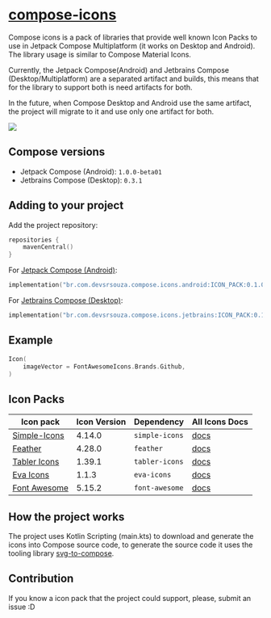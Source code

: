 # [compose-icons](https://github.com/DevSrSouza/compose-icons)

Compose icons is a pack of libraries that provide well known Icon Packs to use in Jetpack Compose Multiplatform (it works on Desktop and Android). The library usage is similar to Compose Material Icons.

Currently, the Jetpack Compose(Android) and Jetbrains Compose (Desktop/Multiplatform) are a separated artifact and builds, this means that for the library to support both is need artifacts for both.

In the future, when Compose Desktop and Android use the same artifact, the project will migrate to it and use only one artifact for both. 

![](https://i.imgur.com/tkN9U0B.png)

## Compose versions

- Jetpack Compose (Android): `1.0.0-beta01`
- Jetbrains Compose (Desktop): `0.3.1`

## Adding to your project

Add the project repository:
```kotlin
repositories {
    mavenCentral()
}
```

For [Jetpack Compose (Android)](https://developer.android.com/jetpack/compose):
```kotlin
implementation("br.com.devsrsouza.compose.icons.android:ICON_PACK:0.1.0")
```

For [Jetbrains Compose (Desktop)](https://www.jetbrains.com/lp/compose/):
```kotlin
implementation("br.com.devsrsouza.compose.icons.jetbrains:ICON_PACK:0.1.0")
```

## Example

```kotlin
Icon(
    imageVector = FontAwesomeIcons.Brands.Github,
)
```

## Icon Packs

| Icon pack | Icon Version | Dependency | All Icons Docs |
| --- | --- | --- | --- |
| [Simple-Icons](https://simpleicons.org/) | 4.14.0 | `simple-icons` | [docs](simple-icons/DOCUMENTATION.md) |
| [Feather](https://feathericons.com/) | 4.28.0 | `feather` | [docs](feather//DOCUMENTATION.md) |
| [Tabler Icons](https://github.com/tabler/tabler-icons) | 1.39.1 | `tabler-icons` | [docs](tabler-icons/DOCUMENTATION.md) |
| [Eva Icons](https://github.com/akveo/eva-icons/) | 1.1.3 | `eva-icons` | [docs](eva-icons/DOCUMENTATION.md) |
| [Font Awesome](https://fontawesome.com/) | 5.15.2 | `font-awesome` | [docs](font-awesome/DOCUMENTATION.md) |

## How the project works

The project uses Kotlin Scripting (main.kts) to download and generate the icons into Compose source code, to generate the source code it uses the tooling library [svg-to-compose](https://github.com/DevSrSouza/svg-to-compose).

## Contribution

If you know a icon pack that the project could support, please, submit an issue :D